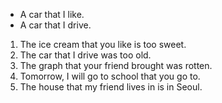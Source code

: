- A car that I like.
- A car that I drive.

1. The ice cream that you like is too sweet.
2. The car that I drive was too old.
3. The graph that your friend brought was rotten.
4. Tomorrow, I will go to school that you go to.
5. The house that my friend lives in is in Seoul.
